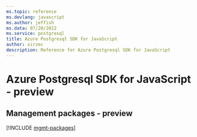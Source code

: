 ```yaml
---
ms.topic: reference
ms.devlang: javascript
ms.author: jeffish
ms.data: 07/20/2022
ms.service: postgresql
title: Azure Postgresql SDK for JavaScript
author: xirzec
description: Reference for Azure Postgresql SDK for JavaScript
---
```

# Azure Postgresql SDK for JavaScript - preview

## Management packages - preview
[!INCLUDE [mgmt-packages](postgresql-mgmt-index.md)]
